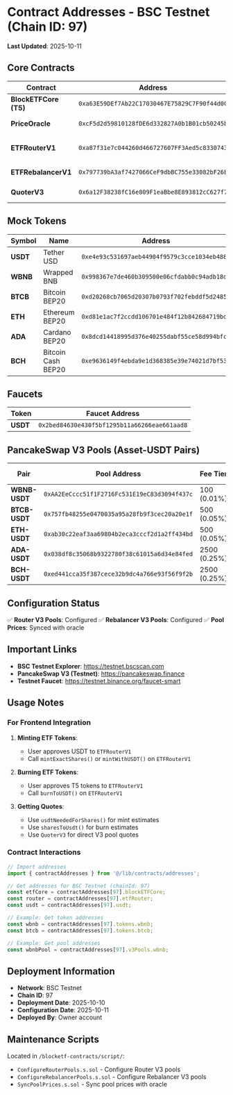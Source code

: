 # Contract Addresses - BSC Testnet (Chain ID: 97)

**Last Updated**: 2025-10-11

## Core Contracts

| Contract | Address | Description |
|----------|---------|-------------|
| **BlockETFCore (T5)** | `0xa63E59DEf7Ab22C17030467E75829C7F90f44d0C` | Main ETF token contract |
| **PriceOracle** | `0xcF5d2d59810128fDE6d332827A0b1B01cb50245b` | Price oracle for all assets |
| **ETFRouterV1** | `0xa87f31e7c044260d466727607FF3Aed5c8330743` | Router for minting/burning with USDT (v2) |
| **ETFRebalancerV1** | `0x797739bA3af7427066CeF9dbBC755e33082bF26E` | Rebalancer contract |
| **QuoterV3** | `0x6a12F38238fC16e809F1eaBbe8E893812cC627f7` | PancakeSwap V3 quoter |

## Mock Tokens

| Symbol | Name | Address |
|--------|------|---------|
| **USDT** | Tether USD | `0xe4e93c531697aeb44904f9579c3cce1034eb4886` |
| **WBNB** | Wrapped BNB | `0x998367e7de460b309500e06cfdabb0c94adb18de` |
| **BTCB** | Bitcoin BEP20 | `0xd20268cb7065d20307b0793f702febddf5d24856` |
| **ETH** | Ethereum BEP20 | `0xd81e1ac7f2ccdd106701e484f12b842684719bd3` |
| **ADA** | Cardano BEP20 | `0x8dcd14418995d376e40255dabf55ce58d994bfc4` |
| **BCH** | Bitcoin Cash BEP20 | `0xe9636149f4ebda9e1d368385e39e74021d7bf53f` |

## Faucets

| Token | Faucet Address |
|-------|----------------|
| **USDT** | `0x2bed84630e430f5bf1295b11a66266eae661aad8` |

## PancakeSwap V3 Pools (Asset-USDT Pairs)

| Pair | Pool Address | Fee Tier | Position NFT ID |
|------|--------------|----------|-----------------|
| **WBNB-USDT** | `0xAA2EeCccc51f1F2716Fc531E19eC83d3094f437c` | 100 (0.01%) | 24706 |
| **BTCB-USDT** | `0x757fb48255e0470035a95a28fb9f3cec20a20e1f` | 500 (0.05%) | 24707 |
| **ETH-USDT** | `0xab30c22eaf3aa69804b2eca3cccf2d1a2ff434bd` | 500 (0.05%) | 24708 |
| **ADA-USDT** | `0x038df8c35068b9322780f38c61015a6d34e84fed` | 2500 (0.25%) | 24709 |
| **BCH-USDT** | `0xed441cca35f387cece32b9dc4a766e93f56f9f2b` | 2500 (0.25%) | 24710 |

## Configuration Status

✅ **Router V3 Pools**: Configured
✅ **Rebalancer V3 Pools**: Configured
✅ **Pool Prices**: Synced with oracle

## Important Links

- **BSC Testnet Explorer**: https://testnet.bscscan.com
- **PancakeSwap V3 (Testnet)**: https://pancakeswap.finance
- **Testnet Faucet**: https://testnet.binance.org/faucet-smart

## Usage Notes

### For Frontend Integration

1. **Minting ETF Tokens**:
   - User approves USDT to `ETFRouterV1`
   - Call `mintExactShares()` or `mintWithUSDT()` on `ETFRouterV1`

2. **Burning ETF Tokens**:
   - User approves T5 tokens to `ETFRouterV1`
   - Call `burnToUSDT()` on `ETFRouterV1`

3. **Getting Quotes**:
   - Use `usdtNeededForShares()` for mint estimates
   - Use `sharesToUsdt()` for burn estimates
   - Use `QuoterV3` for direct V3 pool quotes

### Contract Interactions

```typescript
// Import addresses
import { contractAddresses } from '@/lib/contracts/addresses';

// Get addresses for BSC Testnet (chainId: 97)
const etfCore = contractAddresses[97].blockETFCore;
const router = contractAddresses[97].etfRouter;
const usdt = contractAddresses[97].usdt;

// Example: Get token addresses
const wbnb = contractAddresses[97].tokens.wbnb;
const btcb = contractAddresses[97].tokens.btcb;

// Example: Get pool addresses
const wbnbPool = contractAddresses[97].v3Pools.wbnb;
```

## Deployment Information

- **Network**: BSC Testnet
- **Chain ID**: 97
- **Deployment Date**: 2025-10-10
- **Configuration Date**: 2025-10-11
- **Deployed By**: Owner account

## Maintenance Scripts

Located in `/blocketf-contracts/script/`:

- `ConfigureRouterPools.s.sol` - Configure Router V3 pools
- `ConfigureRebalancerPools.s.sol` - Configure Rebalancer V3 pools
- `SyncPoolPrices.s.sol` - Sync pool prices with oracle
